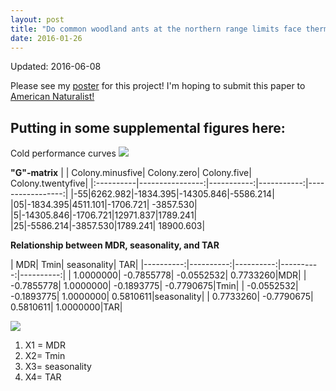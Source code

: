 ```yaml
---
layout: post
title: "Do common woodland ants at the northern range limits face thermal constraints?"
date: 2016-01-26
---
```

Updated: 2016-06-08

Please see my <a href="/assets/2016_range_limits_evolution_meeting_v2.pdf">poster</a> for this project! I'm hoping to submit this paper to <a href="http://www.journals.uchicago.edu/loi/an">American Naturalist!</a>

## Putting in some supplemental figures here: 

Cold performance curves
![](https://cloud.githubusercontent.com/assets/4654474/15914880/89527578-2db2-11e6-9185-6211b2d255bf.jpeg)

**"G"-matrix**
|           | Colony.minusfive| Colony.zero| Colony.five| Colony.twentyfive|
|:----------|----------------:|-----------:|-----------:|-----------------:|
|-55|6262.982|-1834.395|-14305.846|-5586.214|
|05|-1834.395|4511.101|-1706.721| -3857.530|
|5|-14305.846|-1706.721|12971.837|1789.241|
|25|-5586.214|-3857.530|1789.241| 18900.603|

**Relationship between MDR, seasonality, and TAR**

|         MDR|         Tmin|         seasonality|         TAR|
|----------:|----------:|----------:|----------:|----------:|
|  1.0000000| -0.7855778| -0.0552532|  0.7733260|MDR|
| -0.7855778|  1.0000000| -0.1893775| -0.7790675|Tmin|
| -0.0552532| -0.1893775|  1.0000000|  0.5810611|seasonality|
|  0.7733260| -0.7790675|  0.5810611|  1.0000000|TAR|



![](https://cloud.githubusercontent.com/assets/4654474/15914939/214657aa-2db3-11e6-9e80-fc8ecce36453.jpeg)

1. X1 = MDR
2. X2= Tmin
3. X3= seasonality
4. X4= TAR